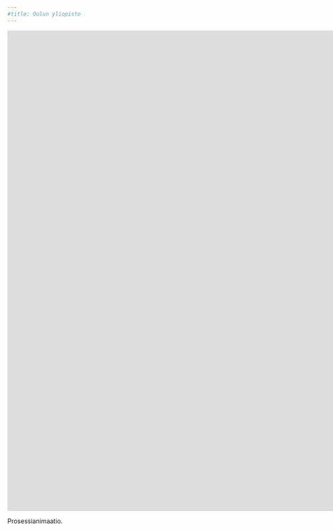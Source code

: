 ```yaml
---
#title: Oulun yliopisto
---
```


<iframe src="https://www.youtube.com/embed/ORcTE5SAQwM?controls=0" width="1920" height="1080" frameborder="0" allow="autoplay; fullscreen" allowfullscreen data-uk-responsive></iframe>

Prosessianimaatio.
